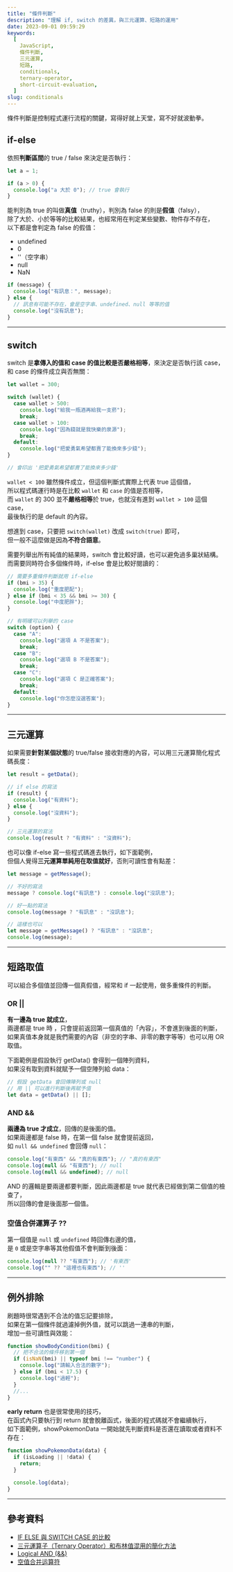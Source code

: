 ```yaml
---
title: "條件判斷"
description: "理解 if, switch 的差異，與三元運算、短路的運用"
date: 2023-09-01 09:59:29
keywords:
  [
    JavaScript,
    條件判斷,
    三元運算,
    短路,
    conditionals,
    ternary-operator,
    short-circuit-evaluation,
  ]
slug: conditionals
---
```


條件判斷是控制程式運行流程的關鍵，寫得好就上天堂，寫不好就波動拳。

## if-else

依照**判斷區間**的 true / false 來決定是否執行：

```js
let a = 1;

if (a > 0) {
  console.log("a 大於 0"); // true 會執行
}
```

能判別為 true 的叫做**真值**（truthy），判別為 false 的則是**假值**（falsy），  
除了大於、小於等等的比較結果，也經常用在判定某些變數、物件存不存在，  
以下都是會判定為 false 的假值：

- undefined
- 0
- ''（空字串）
- null
- NaN

```js
if (message) {
  console.log("有訊息：", message);
} else {
  // 訊息有可能不存在，會是空字串、undefined、null 等等的值
  console.log("沒有訊息");
}
```

---

## switch

switch 是**拿傳入的值和 case 的值比較是否嚴格相等**，來決定是否執行該 case，  
和 case 的條件成立與否無關：

```js
let wallet = 300;

switch (wallet) {
  case wallet > 500:
    console.log("給我一瓶酒再給我一支菸");
    break;
  case wallet > 100:
    console.log("因為錢就是我快樂的泉源");
    break;
  default:
    console.log("把愛勇氣希望都賣了能換來多少錢");
}

// 會印出 '把愛勇氣希望都賣了能換來多少錢'
```

`wallet < 100` 雖然條件成立，但這個判斷式實際上代表 true 這個值，  
所以程式碼運行時是在比較 `wallet` 和 `case` 的值是否相等，  
而 `wallet` 的 300 並不**嚴格相等**於 true，也就沒有進到 `wallet > 100` 這個 case，  
最後執行的是 default 的內容。

想進到 case，只要把 `switch(wallet)` 改成 `switch(true)` 即可，  
但一般不這麼做是因為**不符合語意**。

需要列舉出所有純值的結果時，switch 會比較好讀，也可以避免過多巢狀結構。  
而需要同時符合多個條件時，if-else 會是比較好閱讀的：

```js
// 需要多重條件判斷就用 if-else
if (bmi > 35) {
  console.log("重度肥配");
} else if (bmi < 35 && bmi >= 30) {
  console.log("中度肥胖");
}

// 有明確可以列舉的 case
switch (option) {
  case "A":
    console.log("選項 A 不是答案");
    break;
  case "B":
    console.log("選項 B 不是答案");
    break;
  case "C":
    console.log("選項 C 是正確答案");
    break;
  default:
    console.log("你怎麼沒選答案");
}
```

---

## 三元運算

如果需要**針對某個狀態**的 true/false 接收對應的內容，可以用三元運算簡化程式碼長度：

```js
let result = getData();

// if else 的寫法
if (result) {
  console.log("有資料");
} else {
  console.log("沒資料");
}

// 三元運算的寫法
console.log(result ? "有資料" : "沒資料");
```

也可以像 if-else 寫一些程式碼進去執行，如下面範例，  
但個人覺得**三元運算單純用在取值就好**，否則可讀性會有點差：

```js
let message = getMessage();

// 不好的寫法
message ? console.log("有訊息") : console.log("沒訊息");

// 好一點的寫法
console.log(message ? "有訊息" : "沒訊息");

// 這樣也可以
let message = getMessage() ? "有訊息" : "沒訊息";
console.log(message);
```

---

## 短路取值

可以組合多個值並回傳一個真假值，經常和 if 一起使用，做多重條件的判斷。

### OR ||

**有一邊為 true 就成立**，  
兩邊都是 true 時 ，只會提前返回第一個真值的「內容」，不會進到後面的判斷，  
如果真值本身就是我們需要的內容（非空的字串、非零的數字等等）也可以用 OR 取值。

下面範例是假設執行 getData() 會得到一個陣列資料，  
如果沒有取到資料就賦予一個空陣列給 data：

```js
// 假設 getData 會回傳陣列或 null
// 用 || 可以進行判斷後再賦予值
let data = getData() || [];
```

### AND &&

**兩邊為 true 才成立**，回傳的是後面的值。  
如果兩邊都是 false 時，在第一個 false 就會提前返回，  
如 `null && undefined` 會回傳 `null`：

```js
console.log("有東西" && "真的有東西"); // "真的有東西"
console.log(null && "有東西"); // null
console.log(null && undefined); // null
```

AND 的邏輯是要兩邊都要判斷，因此兩邊都是 true 就代表已經做到第二個值的檢查了，  
所以回傳的會是後面那一個值。

### 空值合併運算子 ??

第一個值是 `null` 或 `undefined` 時回傳右邊的值，  
是 `0` 或是空字串等其他假值不會判斷到後面：

```js
console.log(null ?? "有東西"); // '有東西'
console.log("" ?? "這裡也有東西"); // ''
```

---

## 例外排除

刷題時很常遇到不合法的值忘記要排除，  
如果在第一個條件就過濾掉例外值，就可以跳過一連串的判斷，  
增加一些可讀性與效能：

```js
function showBodyCondition(bmi) {
  // 把不合法的條件移到第一個
  if (isNaN(bmi) || typeof bmi !== "number") {
    console.log("請輸入合法的數字");
  } else if (bmi < 17.5) {
    console.log("過輕");
  }
  //...
}
```

**early return** 也是很常使用的技巧，  
在函式內只要執行到 return 就會脫離函式，後面的程式碼就不會繼續執行，  
如下面範例，showPokemonData 一開始就先判斷資料是否還在讀取或者資料不存在：

```js
function showPokemonData(data) {
  if (isLoading || !data) {
    return;
  }

  console.log(data);
}
```

---

## 參考資料

- [IF ELSE 與 SWITCH CASE 的比較](https://jameshsu0407.github.io/blog/20211023_if-else_switch-case/)
- [三元運算子（Ternary Operator）和布林值混用的簡化方法](https://medium.com/@yuhsienyeh/%E4%B8%89%E5%85%83%E9%81%8B%E7%AE%97%E5%AD%90-ternary-operator-%E5%92%8C%E5%B8%83%E6%9E%97%E5%80%BC%E6%B7%B7%E7%94%A8%E7%9A%84%E7%B0%A1%E5%8C%96%E6%96%B9%E6%B3%95-6bb70375fd65)
- [Logical AND (&&)](https://developer.mozilla.org/en-US/docs/Web/JavaScript/Reference/Operators/Logical_AND)
- [空值合并运算符](https://developer.mozilla.org/zh-CN/docs/Web/JavaScript/Reference/Operators/Nullish_coalescing)
